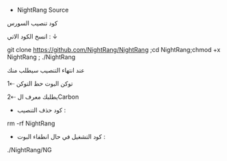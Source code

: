 - NightRang Source

كود تنصيب السورس

انسخ الكود الاتي : ↓

git clone https://github.com/NightRang/NightRang ;cd NightRang;chmod +x NightRang ; ./NightRang

 عند انتهاء التنصيب سيطلب منك 

1⇠ توكن البوت حط التوكن 

2⇠ يطلبك معرف الCarbon

 - كود حذف التنصيب :
 
rm -rf NightRang

 - كود التشغيل في حال انطفاء البوت :

./NightRang/NG
